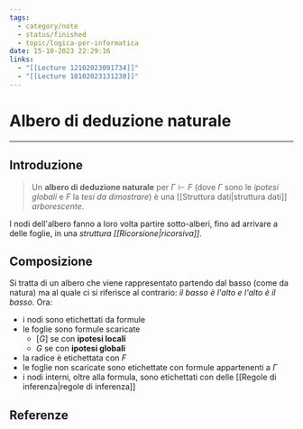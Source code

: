 ```yaml
---
tags:
  - category/note
  - status/finished
  - topic/logica-per-informatica
date: 15-10-2023 22:29:16
links:
  - "[[Lecture 12102023091734]]"
  - "[[Lecture 18102023131238]]"
---
```

# Albero di deduzione naturale
---
## Introduzione
> Un **albero di deduzione naturale** per $\Gamma \vdash F$ (dove $\Gamma$ sono le _ipotesi globali_ e $F$ la _tesi da dimostrare_) è una [[Struttura dati|struttura dati]] _arborescente_.

I nodi dell'albero fanno a loro volta partire sotto-alberi, fino ad arrivare a delle foglie, in una _struttura [[Ricorsione|ricorsiva]]_.

## Composizione
Si tratta di un albero che viene rappresentato partendo dal basso (come da natura) ma al quale ci si riferisce al contrario: _il basso è l'alto e l'alto è il basso_.
Ora:
- i nodi sono etichettati da formule
- le foglie sono formule scaricate
	- $[G]$ se con **ipotesi locali**
	- $G$ se con **ipotesi globali**
- la radice è etichettata con $F$
- le foglie non scaricate sono etichettate con formule appartenenti a $\Gamma$
- i nodi interni, oltre alla formula, sono etichettati con delle [[Regole di inferenza|regole di inferenza]]

## Referenze